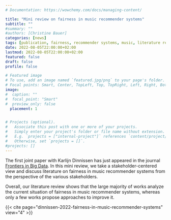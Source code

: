 ```yaml
---
# Documentation: https://wowchemy.com/docs/managing-content/

title: "Mini review on fairness in music recommender systems"
subtitle: ""
#summary: ""
#authors: [Christine Bauer]
categories: [news]
tags: [publication, fairness, recommender systems, music, literature review]
date: 2022-08-05T22:00:00+02:00
lastmod: 2022-08-05T22:00:00+02:00
featured: false
draft: false
profile: false

# Featured image
# To use, add an image named `featured.jpg/png` to your page's folder.
# Focal points: Smart, Center, TopLeft, Top, TopRight, Left, Right, BottomLeft, Bottom, BottomRight.
image:
#  caption: ""
#  focal_point: "Smart"
#  preview_only: false
  placement: 1


# Projects (optional).
#   Associate this post with one or more of your projects.
#   Simply enter your project's folder or file name without extension.
#   E.g. `projects = ["internal-project"]` references `content/project/deep-learning/index.md`.
#   Otherwise, set `projects = []`.
#projects: []
---
```


The first joint paper with Karlijn Dinnissen has just appeared in the journal [Frontiers in Big Data](https://www.frontiersin.org/journals/big-data). In this mini review, we take a stakeholder-centered view and discuss literature on fairness in music recommender systems from the perspective of the various stakeholders.  

Overall, our literature review shows that the large majority of works analyze the current situation of fairness in music recommender systems, whereas only a few works propose approaches to improve it.  

{{< cite page="dinnissen-2022-fairness-in-music-recommender-systems" view="4" >}}
